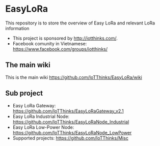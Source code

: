 # EasyLoRa
This repository is to store the overview of Easy LoRa and relevant LoRa information
* This project is sponsored by http://iotthinks.com/.
* Facebook comunity in Vietnamese: https://www.facebook.com/groups/iotthinks/

## The main wiki
This is the main wiki https://github.com/IoTThinks/EasyLoRa/wiki

## Sub project
* Easy LoRa Gateway: https://github.com/IoTThinks/EasyLoRaGateway_v2.1
* Easy LoRa Industrial Node: https://github.com/IoTThinks/EasyLoRaNode_Industrial
* Easy LoRa Low-Power Node: https://github.com/IoTThinks/EasyLoRaNode_LowPower
* Supported projects: https://github.com/IoTThinks/Misc
